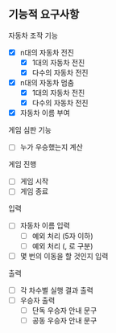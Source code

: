 ## 기능적 요구사항

자동차 조작 기능

- [x] n대의 자동차 전진
    - [x] 1대의 자동차 전진
    - [x] 다수의 자동차 전진
- [x] n대의 자동차 멈춤
    - [x] 1대의 자동차 전진
    - [x] 다수의 자동차 전진
- [x] 자동차 이름 부여

게임 심판 기능

- [ ] 누가 우승했는지 계산

게임 진행

- [ ] 게임 시작
- [ ] 게임 종료

입력

- [ ] 자동차 이름 입력
    - [ ] 예외 처리 (5자 이하)
    - [ ] 예외 처리 (, 로 구분)
- [ ] 몇 번의 이동을 할 것인지 입력

출력

- [ ] 각 차수별 실행 결과 출력
- [ ] 우승자 출력
    - [ ] 단독 우승자 안내 문구
    - [ ] 공동 우승자 안내 문구